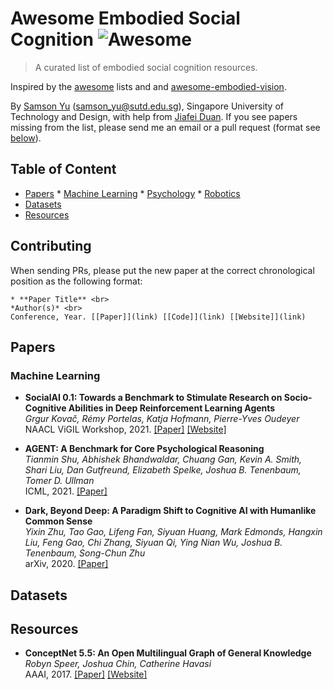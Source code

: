 # Awesome Embodied Social Cognition ![Awesome](https://cdn.rawgit.com/sindresorhus/awesome/d7305f38d29fed78fa85652e3a63e154dd8e8829/media/badge.svg)
> A curated list of embodied social cognition resources.

Inspired by the [awesome](https://github.com/sindresorhus/awesome) lists and and [awesome-embodied-vision](https://github.com/ChanganVR/awesome-embodied-vision).

By [Samson Yu](https://samsonyubaijian.github.io/) (samson_yu@sutd.edu.sg), Singapore University of Technology and Design, with help from [Jiafei Duan](https://duanjiafei.com/). If you see papers missing from the list, please send me an email or a pull request (format see [below](#contributing)).

## Table of Content

* [Papers](#papers)
        * [Machine Learning](#machinelearning)
        * [Psychology](#psychology)
        * [Robotics](#robotics)
* [Datasets](#datasets)
* [Resources](#resources)

## <a name="contributing"></a> Contributing
When sending PRs, please put the new paper at the correct chronological position as the following format: <br>

```
* **Paper Title** <br>
*Author(s)* <br>
Conference, Year. [[Paper]](link) [[Code]](link) [[Website]](link)
```

## <a name="papers"></a> Papers

### <a name="machinelearning"></a> Machine Learning
* **SocialAI 0.1: Towards a Benchmark to Stimulate Research on Socio-Cognitive Abilities in Deep Reinforcement Learning Agents** <br>
*Grgur Kovač, Rémy Portelas, Katja Hofmann, Pierre-Yves Oudeyer* <br>
NAACL ViGIL Workshop, 2021. [[Paper]](https://arxiv.org/abs/2104.13207) [[Website]](https://sites.google.com/view/socialai01)

* **AGENT: A Benchmark for Core Psychological Reasoning** <br>
*Tianmin Shu, Abhishek Bhandwaldar, Chuang Gan, Kevin A. Smith, Shari Liu, Dan Gutfreund, Elizabeth Spelke, Joshua B. Tenenbaum, Tomer D. Ullman* <br>
ICML, 2021. [[Paper]](https://arxiv.org/abs/2102.12321)

* **Dark, Beyond Deep: A Paradigm Shift to Cognitive AI with Humanlike Common Sense** <br>
*Yixin Zhu, Tao Gao, Lifeng Fan, Siyuan Huang, Mark Edmonds, Hangxin Liu, Feng Gao, Chi Zhang, Siyuan Qi, Ying Nian Wu, Joshua B. Tenenbaum, Song-Chun Zhu* <br>
arXiv, 2020. [[Paper]](https://arxiv.org/abs/2004.09044)

## <a name="datasets"></a> Datasets

## <a name="resources"></a> Resources
* **ConceptNet 5.5: An Open Multilingual Graph of General Knowledge** <br>
*Robyn Speer, Joshua Chin, Catherine Havasi* <br>
AAAI, 2017. [[Paper]](https://arxiv.org/abs/1612.03975) [[Website]](https://conceptnet.io/)